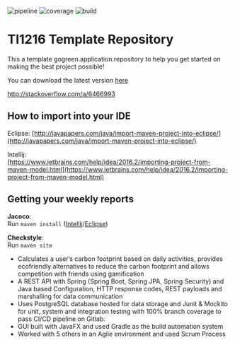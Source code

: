 ![pipeline](https://gitlab.ewi.tudelft.nl/cse1105/2018-2019/oopp-group-32/template/badges/continuous-integration/pipeline.svg) 
![coverage](https://gitlab.ewi.tudelft.nl/cse1105/2018-2019/oopp-group-32/template/badges/continuous-integration/coverage.svg)
![build](https://gitlab.ewi.tudelft.nl/cse1105/2018-2019/oopp-group-32/template/badges/continuous-integration/build.svg)

# TI1216 Template Repository

This a template gogreen.application.repository to help you get started on making the best project possible!

You can download the latest version [here](https://github.com/SERG-Delft/TI1216/releases)

http://stackoverflow.com/a/6466993

## How to import into your IDE

Eclipse:
[http://javapapers.com/java/import-maven-project-into-eclipse/](http://javapapers.com/java/import-maven-project-into-eclipse/)

Intellij:  
[https://www.jetbrains.com/help/idea/2016.2/importing-project-from-maven-model.html](https://www.jetbrains.com/help/idea/2016.2/importing-project-from-maven-model.html)

## Getting your weekly reports

**Jacoco**:  
Run `maven install` ([Intellij](https://www.jetbrains.com/help/idea/2016.3/getting-started-with-maven.html#execute_maven_goal)/[Eclipse](http://imgur.com/a/6q7pV))

**Checkstyle**:  
Run `maven site`

- Calculates a user’s carbon footprint based on daily activities, provides ecofriendly alternatives to reduce the carbon footprint and allows competition with friends using gamification
- A REST API with Spring (Spring Boot, Spring JPA, Spring Security) and Java based Configuration, HTTP response codes, REST payloads and marshalling for data communication
- Uses PostgreSQL database hosted for data storage and Junit & Mockito for unit, system and integration testing with 100% branch coverage to pass CI/CD pipeline on Gitlab.
- GUI built with JavaFX and used Gradle as the build automation system
- Worked with 5 others in an Agile environment and used Scrum Process
